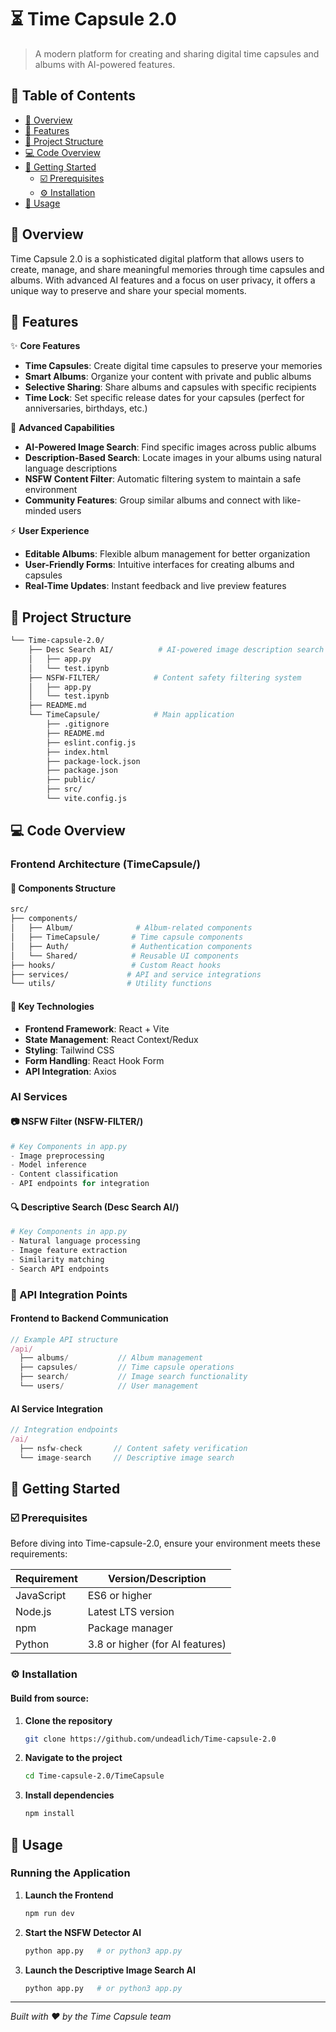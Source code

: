 # ⏳ Time Capsule 2.0

> A modern platform for creating and sharing digital time capsules and albums with AI-powered features.

## 🔗 Table of Contents
-   [📌 Overview](#-overview)
-   [👾 Features](#-features)
-   [📁 Project Structure](#-project-structure)
-   [💻 Code Overview](#-code-overview)
-   [🚀 Getting Started](#-getting-started)
    -   [☑️ Prerequisites](#️-prerequisites)
    -   [⚙️ Installation](#️-installation)
-   [🤖 Usage](#-usage)

## 📌 Overview

Time Capsule 2.0 is a sophisticated digital platform that allows users to create, manage, and share meaningful memories through time capsules and albums. With advanced AI features and a focus on user privacy, it offers a unique way to preserve and share your special moments.

## 👾 Features

✨ **Core Features**
- **Time Capsules**: Create digital time capsules to preserve your memories
- **Smart Albums**: Organize your content with private and public albums
- **Selective Sharing**: Share albums and capsules with specific recipients
- **Time Lock**: Set specific release dates for your capsules (perfect for anniversaries, birthdays, etc.)

🎯 **Advanced Capabilities**
- **AI-Powered Image Search**: Find specific images across public albums
- **Description-Based Search**: Locate images in your albums using natural language descriptions
- **NSFW Content Filter**: Automatic filtering system to maintain a safe environment
- **Community Features**: Group similar albums and connect with like-minded users

⚡ **User Experience**
- **Editable Albums**: Flexible album management for better organization
- **User-Friendly Forms**: Intuitive interfaces for creating albums and capsules
- **Real-Time Updates**: Instant feedback and live preview features

## 📁 Project Structure
```sh
└── Time-capsule-2.0/
    ├── Desc Search AI/          # AI-powered image description search
    │   ├── app.py
    │   └── test.ipynb
    ├── NSFW-FILTER/            # Content safety filtering system
    │   ├── app.py
    │   └── test.ipynb
    ├── README.md
    └── TimeCapsule/            # Main application
        ├── .gitignore
        ├── README.md
        ├── eslint.config.js
        ├── index.html
        ├── package-lock.json
        ├── package.json
        ├── public/
        ├── src/
        └── vite.config.js
```

## 💻 Code Overview

### Frontend Architecture (TimeCapsule/)

#### 🎨 Components Structure
```sh
src/
├── components/
│   ├── Album/              # Album-related components
│   ├── TimeCapsule/       # Time capsule components
│   ├── Auth/              # Authentication components
│   └── Shared/            # Reusable UI components
├── hooks/                 # Custom React hooks
├── services/             # API and service integrations
└── utils/                # Utility functions
```

#### 🔧 Key Technologies
- **Frontend Framework**: React + Vite
- **State Management**: React Context/Redux
- **Styling**: Tailwind CSS
- **Form Handling**: React Hook Form
- **API Integration**: Axios

### AI Services

#### 📷 NSFW Filter (NSFW-FILTER/)
```python
# Key Components in app.py
- Image preprocessing
- Model inference
- Content classification
- API endpoints for integration
```

#### 🔍 Descriptive Search (Desc Search AI/)
```python
# Key Components in app.py
- Natural language processing
- Image feature extraction
- Similarity matching
- Search API endpoints
```

### 🔌 API Integration Points

#### Frontend to Backend Communication
```javascript
// Example API structure
/api/
  ├── albums/           // Album management
  ├── capsules/         // Time capsule operations
  ├── search/           // Image search functionality
  └── users/            // User management
```

#### AI Service Integration
```javascript
// Integration endpoints
/ai/
  ├── nsfw-check       // Content safety verification
  └── image-search     // Descriptive image search
```

## 🚀 Getting Started

### ☑️ Prerequisites

Before diving into Time-capsule-2.0, ensure your environment meets these requirements:

| Requirement | Version/Description |
|------------|-------------------|
| JavaScript | ES6 or higher |
| Node.js | Latest LTS version |
| npm | Package manager |
| Python | 3.8 or higher (for AI features) |

### ⚙️ Installation

#### **Build from source:**

1. **Clone the repository**
   ```sh
   git clone https://github.com/undeadlich/Time-capsule-2.0
   ```

2. **Navigate to the project**
   ```sh
   cd Time-capsule-2.0/TimeCapsule
   ```

3. **Install dependencies**
   ```sh
   npm install
   ```

## 🤖 Usage

### Running the Application

1. **Launch the Frontend**
   ```sh
   npm run dev
   ```

2. **Start the NSFW Detector AI**
   ```sh
   python app.py   # or python3 app.py
   ```

3. **Launch the Descriptive Image Search AI**
   ```sh
   python app.py   # or python3 app.py
   ```

---
*Built with ❤️ by the Time Capsule team*
